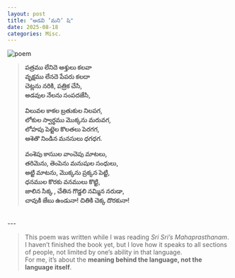 ```yaml
---
layout: post
title: "అడవి ‘మని’ షి"
date: 2025-08-18
categories: Misc.
---
```

![poem](https://img.shields.io/badge/Poem-Telugu-green?style=for-the-badge&logo=leaflet&logoColor=white)


> **పత్రము లేనిదె ఆశ్తులు కలవా  
> వృక్షము లేనదె పేపరు కలదా  
> చెట్లను నరికి, పత్రిక చేసి,  
> అడవుల నేలను సంపదజేసి,**  
>   
> **విలువల కాకల బ్రతుకుల నిలపగ,  
> లోకుల స్వార్ధము మొక్కను మరువగ,  
> లోహపు పెట్టెల కొలతలు పెరగగ,  
> ఆశెతొ నిండిన మనసులు ధగధగ.**  
>   
> **వంశెపు కాసుుల వాంచెపు మాటలు,  
> తరిమెను, తెంపెను మనుషుల సంధులు,  
> అట్టి మాటను, మొక్కను ప్రక్కన పెట్టి,  
> ధనముల కొరకు వనములు కొట్టి,  
> జాలిన సిక్క , చేతిన గొడ్డలి నమ్మిన నరుడా,  
> చావుకి జేబు ఉండునా! చితికి చెక్క దొరకునా!**  
<br> 
---

> This poem was written while I was reading *Sri Sri’s Mahaprasthanam*.  
> I haven’t finished the book yet, but I love how it speaks to all sections of people, not limited by one’s ability in that language.  
> For me, it’s about the **meaning behind the language, not the language itself**. 
